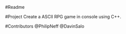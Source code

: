 #Readme

#Project
Create a ASCII RPG game in console using C++.

#Contributors
@PhilipNeff
@DavinSalo

